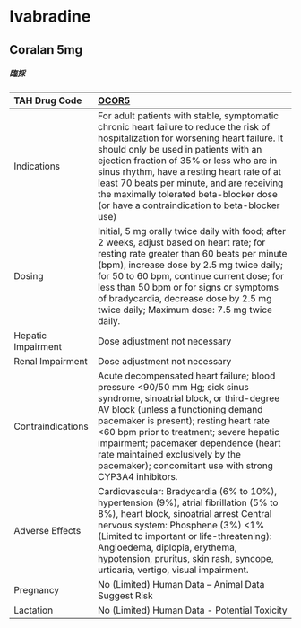 # Ivabradine

## Coralan 5mg

##### 臨採

| TAH Drug Code      | [OCOR5](https://www.tahsda.org.tw/drugs/hissearch.php?drug_code=OCOR5)                                                                                                                                                                                                                                                                                                                                            |
|:-------------------|:------------------------------------------------------------------------------------------------------------------------------------------------------------------------------------------------------------------------------------------------------------------------------------------------------------------------------------------------------------------------------------------------------------------|
| Indications        | For adult patients with stable, symptomatic chronic heart failure to reduce the risk of hospitalization for worsening heart failure. It should only be used in patients with an ejection fraction of 35% or less who are in sinus rhythm, have a resting heart rate of at least 70 beats per minute, and are receiving the maximally tolerated beta-blocker dose (or have a contraindication to beta-blocker use) |
| Dosing             | Initial, 5 mg orally twice daily with food; after 2 weeks, adjust based on heart rate; for resting rate greater than 60 beats per minute (bpm), increase dose by 2.5 mg twice daily; for 50 to 60 bpm, continue current dose; for less than 50 bpm or for signs or symptoms of bradycardia, decrease dose by 2.5 mg twice daily; Maximum dose: 7.5 mg twice daily.                                                |
| Hepatic Impairment | Dose adjustment not necessary                                                                                                                                                                                                                                                                                                                                                                                     |
| Renal Impairment   | Dose adjustment not necessary                                                                                                                                                                                                                                                                                                                                                                                     |
| Contraindications  | Acute decompensated heart failure; blood pressure <90/50 mm Hg; sick sinus syndrome, sinoatrial block, or third-degree AV block (unless a functioning demand pacemaker is present); resting heart rate <60 bpm prior to treatment; severe hepatic impairment; pacemaker dependence (heart rate maintained exclusively by the pacemaker); concomitant use with strong CYP3A4 inhibitors.                           |
| Adverse Effects    | Cardiovascular: Bradycardia (6% to 10%), hypertension (9%), atrial fibrillation (5% to 8%), heart block, sinoatrial arrest Central nervous system: Phosphene (3%) <1% (Limited to important or life-threatening): Angioedema, diplopia, erythema, hypotension, pruritus, skin rash, syncope, urticaria, vertigo, visual impairment.                                                                               |
| Pregnancy          | No (Limited) Human Data – Animal Data Suggest Risk                                                                                                                                                                                                                                                                                                                                                                |
| Lactation          | No (Limited) Human Data - Potential Toxicity                                                                                                                                                                                                                                                                                                                                                                      |

